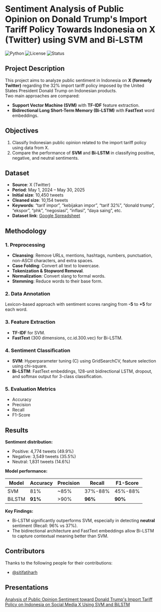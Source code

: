 # Sentiment Analysis of Public Opinion on Donald Trump's Import Tariff Policy Towards Indonesia on X (Twitter) using SVM and Bi-LSTM

![Python](https://img.shields.io/badge/Python-3.10%2B-blue)
![License](https://img.shields.io/badge/License-MIT-green)
![Status](https://img.shields.io/badge/Status-Completed-brightgreen)

## Project Description
This project aims to analyze public sentiment in Indonesia on **X (formerly Twitter)** regarding the 32% import tariff policy imposed by the United States President Donald Trump on Indonesian products.  
Two main approaches are compared:
- **Support Vector Machine (SVM)** with **TF-IDF** feature extraction.
- **Bidirectional Long Short-Term Memory (Bi-LSTM)** with **FastText** word embeddings.

## Objectives
1. Classify Indonesian public opinion related to the import tariff policy using data from X.
2. Compare the performance of **SVM** and **Bi-LSTM** in classifying positive, negative, and neutral sentiments.

## Dataset
- **Source**: X (Twitter)
- **Period**: May 1, 2024 – May 30, 2025
- **Initial size**: 10,450 tweets  
- **Cleaned size**: 10,154 tweets  
- **Keywords**: “tarif impor”, “kebijakan impor”, “tarif 32%”, “donald trump”, “ekspor”, “phk”, “negosiasi”, “inflasi”, “daya saing”, etc.  
- **Dataset link**: [Google Spreadsheet](https://docs.google.com/spreadsheets/d/16q5nzeH8AZ688QNeGXw3QRmzK8OC8tshM91c31_oAi4/edit?usp=sharing)

## Methodology
### 1. Preprocessing
- **Cleansing**: Remove URLs, mentions, hashtags, numbers, punctuation, non-ASCII characters, and extra spaces.
- **Case Folding**: Convert all text to lowercase.
- **Tokenization & Stopword Removal**.
- **Normalization**: Convert slang to formal words.
- **Stemming**: Reduce words to their base form.

### 2. Data Annotation
Lexicon-based approach with sentiment scores ranging from **-5** to **+5** for each word.

### 3. Feature Extraction
- **TF-IDF** for SVM.
- **FastText** (300 dimensions, cc.id.300.vec) for Bi-LSTM.

### 4. Sentiment Classification
- **SVM**: Hyperparameter tuning (C) using GridSearchCV, feature selection using chi-square.
- **Bi-LSTM**: FastText embeddings, 128-unit bidirectional LSTM, dropout, and softmax output for 3-class classification.

### 5. Evaluation Metrics
- Accuracy
- Precision
- Recall
- F1-Score

## Results
**Sentiment distribution:**
- Positive: 4,774 tweets (49.9%)
- Negative: 3,549 tweets (35.5%)
- Neutral: 1,831 tweets (14.6%)

**Model performance:**

| Model  | Accuracy | Precision | Recall | F1-Score |
|--------|----------|-----------|--------|----------|
| SVM    | 81%      | ~85%      | 37%-88%| 45%-88%  |
| BiLSTM | **91%**  | >90%      | **96%**| **90%**  |

**Key Findings:**
- Bi-LSTM significantly outperforms SVM, especially in detecting **neutral** sentiment (Recall: 96% vs 37%).
- The bidirectional architecture and FastText embeddings allow Bi-LSTM to capture contextual meaning better than SVM.

## Contributors
Thanks to the following people for their contributions:

- [@sitifatiharh](https://github.com/sitifatiharh)

## Presentations

[Analysis of Public Opinion Sentiment toward Donald Trump's Import Tariff Policy on Indonesia on Social Media X Using SVM and BiLSTM](https://drive.google.com/file/d/1TFnM4M-gZRqaYCD4162Zo_AFgFUt_LNd/view?usp=drive_link)

